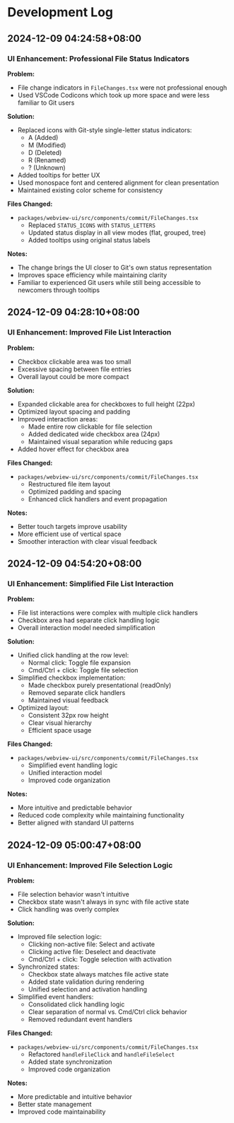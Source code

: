 # Development Log

## 2024-12-09 04:24:58+08:00

### UI Enhancement: Professional File Status Indicators

**Problem:**

- File change indicators in `FileChanges.tsx` were not professional enough
- Used VSCode Codicons which took up more space and were less familiar to Git users

**Solution:**

- Replaced icons with Git-style single-letter status indicators:
  - A (Added)
  - M (Modified)
  - D (Deleted)
  - R (Renamed)
  - ? (Unknown)
- Added tooltips for better UX
- Used monospace font and centered alignment for clean presentation
- Maintained existing color scheme for consistency

**Files Changed:**

- `packages/webview-ui/src/components/commit/FileChanges.tsx`
  - Replaced `STATUS_ICONS` with `STATUS_LETTERS`
  - Updated status display in all view modes (flat, grouped, tree)
  - Added tooltips using original status labels

**Notes:**

- The change brings the UI closer to Git's own status representation
- Improves space efficiency while maintaining clarity
- Familiar to experienced Git users while still being accessible to newcomers through tooltips

## 2024-12-09 04:28:10+08:00

### UI Enhancement: Improved File List Interaction

**Problem:**

- Checkbox clickable area was too small
- Excessive spacing between file entries
- Overall layout could be more compact

**Solution:**

- Expanded clickable area for checkboxes to full height (22px)
- Optimized layout spacing and padding
- Improved interaction areas:
  - Made entire row clickable for file selection
  - Added dedicated wide checkbox area (24px)
  - Maintained visual separation while reducing gaps
- Added hover effect for checkbox area

**Files Changed:**

- `packages/webview-ui/src/components/commit/FileChanges.tsx`
  - Restructured file item layout
  - Optimized padding and spacing
  - Enhanced click handlers and event propagation

**Notes:**

- Better touch targets improve usability
- More efficient use of vertical space
- Smoother interaction with clear visual feedback

## 2024-12-09 04:54:20+08:00

### UI Enhancement: Simplified File List Interaction

**Problem:**

- File list interactions were complex with multiple click handlers
- Checkbox area had separate click handling logic
- Overall interaction model needed simplification

**Solution:**

- Unified click handling at the row level:
  - Normal click: Toggle file expansion
  - Cmd/Ctrl + click: Toggle file selection
- Simplified checkbox implementation:
  - Made checkbox purely presentational (readOnly)
  - Removed separate click handlers
  - Maintained visual feedback
- Optimized layout:
  - Consistent 32px row height
  - Clear visual hierarchy
  - Efficient space usage

**Files Changed:**

- `packages/webview-ui/src/components/commit/FileChanges.tsx`
  - Simplified event handling logic
  - Unified interaction model
  - Improved code organization

**Notes:**

- More intuitive and predictable behavior
- Reduced code complexity while maintaining functionality
- Better aligned with standard UI patterns

## 2024-12-09 05:00:47+08:00

### UI Enhancement: Improved File Selection Logic

**Problem:**

- File selection behavior wasn't intuitive
- Checkbox state wasn't always in sync with file active state
- Click handling was overly complex

**Solution:**

- Improved file selection logic:
  - Clicking non-active file: Select and activate
  - Clicking active file: Deselect and deactivate
  - Cmd/Ctrl + click: Toggle selection with activation
- Synchronized states:
  - Checkbox state always matches file active state
  - Added state validation during rendering
  - Unified selection and activation handling
- Simplified event handlers:
  - Consolidated click handling logic
  - Clear separation of normal vs. Cmd/Ctrl click behavior
  - Removed redundant event handlers

**Files Changed:**

- `packages/webview-ui/src/components/commit/FileChanges.tsx`
  - Refactored `handleFileClick` and `handleFileSelect`
  - Added state synchronization
  - Improved code organization

**Notes:**

- More predictable and intuitive behavior
- Better state management
- Improved code maintainability
